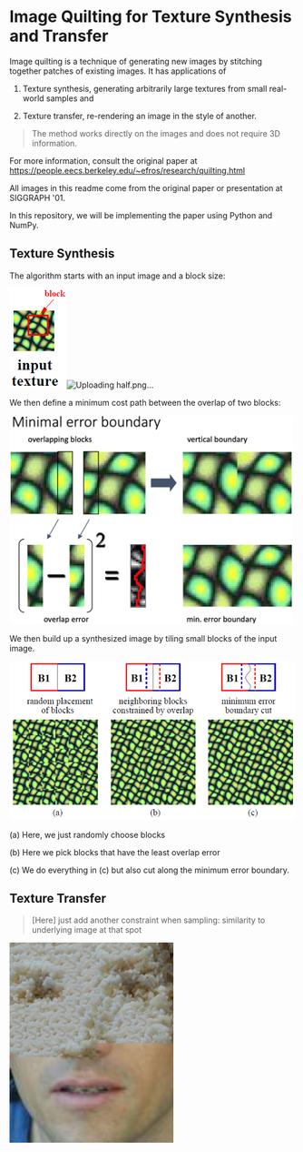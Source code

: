 # Image Quilting for Texture Synthesis and Transfer

Image quilting is a technique of generating new images 
by stitching together patches of existing images.
It has applications of 

1) Texture synthesis, generating arbitrarily large textures from small real-world samples and 

2) Texture transfer, re-rendering an image in the style of another.

>The method
works directly on the images and does not require 3D information.

For more information, consult the original paper at https://people.eecs.berkeley.edu/~efros/research/quilting.html

All images in this readme come from the original paper or presentation at SIGGRAPH '01.

In this repository, we will be implementing the paper using Python and NumPy.

## Texture Synthesis

The algorithm starts with an input image and a block size:

![input block](input.png)![Uploading half.png…]()


We then define a minimum cost path between the overlap of two blocks:

<img src="slide.png" width=500 />

We then build up a synthesized image by tiling small blocks of the input image.

![build](build.png)

(a) Here, we just randomly choose blocks

(b) Here we pick blocks that have the least overlap error

(c) We do everything in (c) but also cut along the minimum error boundary.

## Texture Transfer

>[Here] just add another constraint when sampling: similarity to underlying image at that spot

![half](half.png)
